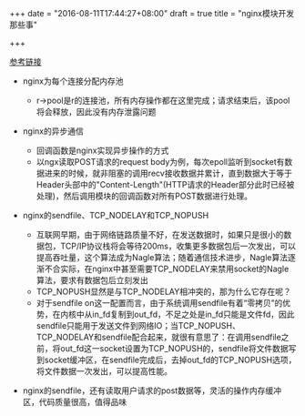 +++
date = "2016-08-11T17:44:27+08:00"
draft = true
title = "nginx模块开发那些事"

+++

[参考链接](http://yanyiwu.com/work/2014/09/21/nginx-module-development-stuff.html)

* nginx为每个连接分配内存池
	* r->pool是r的连接池，所有内存操作都在这里完成；请求结束后，该pool将会释放，因此没有内存泄露问题

* nginx的异步通信
	* 回调函数是nginx实现异步操作的方式
	* 以ngx读取POST请求的request body为例，每次epoll监听到socket有数据进来的时候，就非阻塞的调用recv接收数据并累计，直到数据大于等于Header头部中的"Content-Length"(HTTP请求的Header部分此时已经被处理)，然后调用模块的回调函数对所有POST数据进行处理。

* nginx的sendfile、TCP_NODELAY和TCP_NOPUSH
	* 互联网早期，由于网络链路质量不好，在发送数据时，如果只是很小的数据包，TCP/IP协议栈将会等待200ms，收集更多数据包后一次发出，可以提高吞吐量，这个算法成为Nagle算法；随着通信技术进步，Nagle算法逐渐不合实际，在nginx中甚至需要TCP_NODELAY来禁用socket的Nagle算法，要求有数据包后立刻发出
	* TCP_NOPUSH显然是与TCP_NODELAY相冲突的，那为什么它存在呢？
	* 对于sendfile on这一配置而言，由于系统调用sendfile有着“零拷贝”的优势，在内核中从in_fd复制到out_fd，不足之处是in_fd只能是文件fd，因此sendfile只能用于发送文件到网络IO；当TCP_NOPUSH、TCP_NODELAY和sendfile配合起来，就很有意思了：在调用sendfile之前，将out_fd这一socket设置为TCP_NOPUSH的，sendfile将文件数据写到socket缓冲区，在sendfile完成后，去掉out_fd的TCP_NOPUSH选项，将文件数据一次发出，可以提高性能。

* nginx的sendfile，还有读取用户请求的post数据等，灵活的操作内存缓冲区，代码质量很高，值得品味

